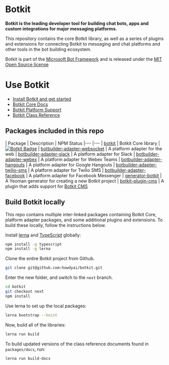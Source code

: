 # Botkit

**Botkit is the leading developer tool for building chat bots, apps and custom integrations for major messaging platforms.**

This repository contains the core Botkit library, as well as a series of plugins and extensions for connecting Botkit to messaging and chat platforms and other tools in the bot building ecosystem.

Botkit is part of the [Microsoft Bot Framework](https://dev.botframework.com)
and is released under the [MIT Open Source license](LICENSE.md)

# Use Botkit

* [Install Botkit and get started](packages/botkit#readme)
* [Botkit Core Docs](https://botkit.ai/docs/v4/)
* [Botkit Platform Support](https://botkit.ai/docs/v4/platforms/)
* [Botkit Class Reference](https://botkit.ai/docs/v4/reference/)

## Packages included in this repo

| Package | Description | NPM Status
|--- |---
| [botkit](packages/botkit) | Botkit Core library | [![Botkit Badge](https://img.shields.io/npm/dt/botkit.svg?logo=npm&label=botkit)](https://www.npmjs.com/package/botkit/) 
| [botbuilder-adapter-websocket](packages/botbuilder-adapter-websocket) | A platform adapter for the web
| [botbuilder-adapter-slack](packages/botbuilder-adapter-slack) | A platform adapter for Slack
| [botbuilder-adapter-webex](packages/botbuilder-adapter-webex) | A platform adapter for Webex Teams
| [botbuilder-adapter-hangouts](packages/botbuilder-adapter-hangouts) | A platform adapter for Google Hangouts
| [botbuilder-adapter-twilio-sms](packages/botbuilder-adapter-twilio-sms) | A platform adapter for Twilio SMS
| [botbuilder-adapter-facebook](packages/botbuilder-facebook) | A platform adapter for Facebook Messenger
| [generator-botkit](packages/generator-botkit) | A Yeoman generator for creating a new Botkit project
| [botkit-plugin-cms](packages/botkit-plugin-cms) | A plugin that adds support for [Botkit CMS](https://github.com/howdyai/botkit-cms)

## Build Botkit locally

This repo contains multiple inter-linked packages containing Botkit Core, platform adapter packages, and some additional plugins and extensions.
To build these locally, follow the instructions below.

Install [lerna](https://github.com/lerna/lerna) and [TypeScript](https://www.typescriptlang.org/) globally:

```bash
npm install -g typescript
npm install -g lerna
```

Clone the entire Botkit project from Github.

```bash
git clone git@github.com:howdyai/botkit.git
```

Enter the new folder, and switch to the `next` branch.

```bash
cd botkit
git checkout next
npm install
```

Use lerna to set up the local packages:

```bash
lerna bootstrap --hoist
```

Now, build all of the libraries:

```bash
lerna run build
```

To build updated versions of the class reference documents found in `packages/docs`, run:

```bash
lerna run build-docs
```
